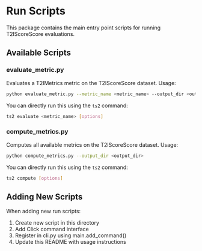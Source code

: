 # Run Scripts
This package contains the main entry point scripts for running T2IScoreScore evaluations.

## Available Scripts

### evaluate_metric.py
Evaluates a T2IMetrics metric on the T2IScoreScore dataset.
Usage:
```bash
python evaluate_metric.py --metric_name <metric_name> --output_dir <output_dir>
```

You can directly run this using the `ts2` command:
```bash
ts2 evaluate <metric_name> [options]
```

### compute_metrics.py
Computes all available metrics on the T2IScoreScore dataset.
Usage:
```bash
python compute_metrics.py --output_dir <output_dir>
```

You can directly run this using the `ts2` command:
```bash
ts2 compute [options]
```

## Adding New Scripts

When adding new run scripts:
1. Create new script in this directory
2. Add Click command interface
3. Register in cli.py using main.add_command()
4. Update this README with usage instructions
